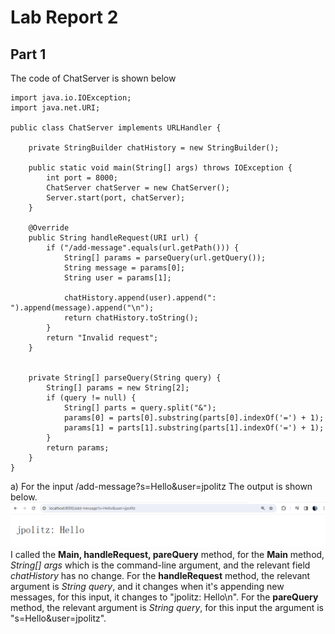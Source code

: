 # Lab Report 2

## Part 1

The code of ChatServer is shown below

```
import java.io.IOException;
import java.net.URI;

public class ChatServer implements URLHandler {

    private StringBuilder chatHistory = new StringBuilder();

    public static void main(String[] args) throws IOException {
        int port = 8000; 
        ChatServer chatServer = new ChatServer();
        Server.start(port, chatServer);
    }

    @Override
    public String handleRequest(URI url) {
        if ("/add-message".equals(url.getPath())) {
            String[] params = parseQuery(url.getQuery());
            String message = params[0];
            String user = params[1];

            chatHistory.append(user).append(": ").append(message).append("\n");
            return chatHistory.toString();
        }
        return "Invalid request";
    }

   
    private String[] parseQuery(String query) {
        String[] params = new String[2]; 
        if (query != null) {
            String[] parts = query.split("&");
            params[0] = parts[0].substring(parts[0].indexOf('=') + 1);
            params[1] = parts[1].substring(parts[1].indexOf('=') + 1);
        }
        return params;
    }
}
```

a) For the input /add-message?s=Hello&user=jpolitz
    The output is shown below. 
    ![Image](578c86c83669ce4fbf431e953c14281.png)
I called the **Main, handleRequest, pareQuery** method, for the **Main** method, *String[] args*  which is the command-line argument, and the relevant field *chatHistory* has no change. For the  **handleRequest** method, the relevant argument is *String query*, and it changes when it's appending new messages, for this input, it changes to "jpolitz: Hello\n". For the **pareQuery** method, the relevant argument is *String query*, for this input the argument is "s=Hello&user=jpolitz". 
    

    
